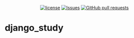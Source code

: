 <p align="center">
  <a href="https://github.com/mingyuchoo/django_study/blob/main/LICENSE"><img alt="license" src="https://img.shields.io/github/license/mingyuchoo/django_study"/></a>
  <a href="https://github.com/mingyuchoo/django_study/issues"><img alt="Issues" src="https://img.shields.io/github/issues/mingyuchoo/django_study?color=appveyor" /></a>
  <a href="https://github.com/mingyuchoo/django_study/pulls"><img alt="GitHub pull requests" src="https://img.shields.io/github/issues-pr/mingyuchoo/django_study?color=appveyor" /></a>
</p>

# django_study

